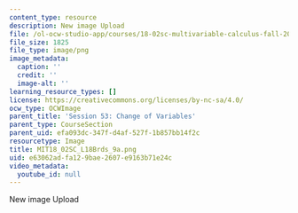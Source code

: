 ```yaml
---
content_type: resource
description: New image Upload
file: /ol-ocw-studio-app/courses/18-02sc-multivariable-calculus-fall-2010/e63062adfa129bae2607e9163b71e24c_MIT18_02SC_L18Brds_9a.png
file_size: 1825
file_type: image/png
image_metadata:
  caption: ''
  credit: ''
  image-alt: ''
learning_resource_types: []
license: https://creativecommons.org/licenses/by-nc-sa/4.0/
ocw_type: OCWImage
parent_title: 'Session 53: Change of Variables'
parent_type: CourseSection
parent_uid: efa093dc-347f-d4af-527f-1b857bb14f2c
resourcetype: Image
title: MIT18_02SC_L18Brds_9a.png
uid: e63062ad-fa12-9bae-2607-e9163b71e24c
video_metadata:
  youtube_id: null
---
```

New image Upload